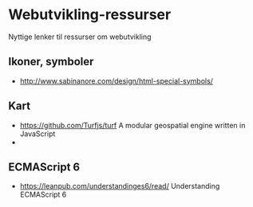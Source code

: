 # Webutvikling-ressurser
Nyttige lenker til ressurser om webutvikling

## Ikoner, symboler

- http://www.sabinanore.com/design/html-special-symbols/


## Kart

- https://github.com/Turfjs/turf A modular geospatial engine written in JavaScript
- 

## ECMAScript 6

- https://leanpub.com/understandinges6/read/ Understanding ECMAScript 6
